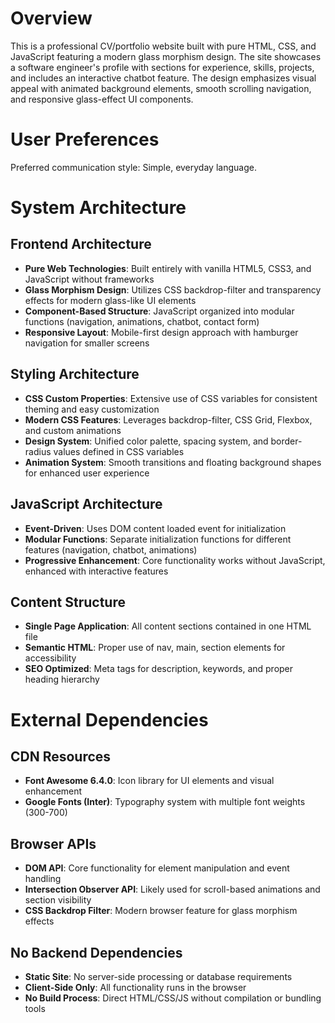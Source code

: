 # Overview

This is a professional CV/portfolio website built with pure HTML, CSS, and JavaScript featuring a modern glass morphism design. The site showcases a software engineer's profile with sections for experience, skills, projects, and includes an interactive chatbot feature. The design emphasizes visual appeal with animated background elements, smooth scrolling navigation, and responsive glass-effect UI components.

# User Preferences

Preferred communication style: Simple, everyday language.

# System Architecture

## Frontend Architecture
- **Pure Web Technologies**: Built entirely with vanilla HTML5, CSS3, and JavaScript without frameworks
- **Glass Morphism Design**: Utilizes CSS backdrop-filter and transparency effects for modern glass-like UI elements
- **Component-Based Structure**: JavaScript organized into modular functions (navigation, animations, chatbot, contact form)
- **Responsive Layout**: Mobile-first design approach with hamburger navigation for smaller screens

## Styling Architecture
- **CSS Custom Properties**: Extensive use of CSS variables for consistent theming and easy customization
- **Modern CSS Features**: Leverages backdrop-filter, CSS Grid, Flexbox, and custom animations
- **Design System**: Unified color palette, spacing system, and border-radius values defined in CSS variables
- **Animation System**: Smooth transitions and floating background shapes for enhanced user experience

## JavaScript Architecture
- **Event-Driven**: Uses DOM content loaded event for initialization
- **Modular Functions**: Separate initialization functions for different features (navigation, chatbot, animations)
- **Progressive Enhancement**: Core functionality works without JavaScript, enhanced with interactive features

## Content Structure
- **Single Page Application**: All content sections contained in one HTML file
- **Semantic HTML**: Proper use of nav, main, section elements for accessibility
- **SEO Optimized**: Meta tags for description, keywords, and proper heading hierarchy

# External Dependencies

## CDN Resources
- **Font Awesome 6.4.0**: Icon library for UI elements and visual enhancement
- **Google Fonts (Inter)**: Typography system with multiple font weights (300-700)

## Browser APIs
- **DOM API**: Core functionality for element manipulation and event handling
- **Intersection Observer API**: Likely used for scroll-based animations and section visibility
- **CSS Backdrop Filter**: Modern browser feature for glass morphism effects

## No Backend Dependencies
- **Static Site**: No server-side processing or database requirements
- **Client-Side Only**: All functionality runs in the browser
- **No Build Process**: Direct HTML/CSS/JS without compilation or bundling tools